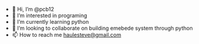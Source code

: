 - 👋 Hi, I’m @pcb12
- 👀 I’m interested in programing
- 🌱 I’m currently learning python
- 💞️ I’m looking to collaborate on building emebede system through python
- 📫 How to reach me  haulesteve@gmail.com

<!---
pcb12/pcb12 is a ✨ special ✨ repository because its `README.md` (this file) appears on your GitHub profile.
You can click the Preview link to take a look at your changes.
--->
